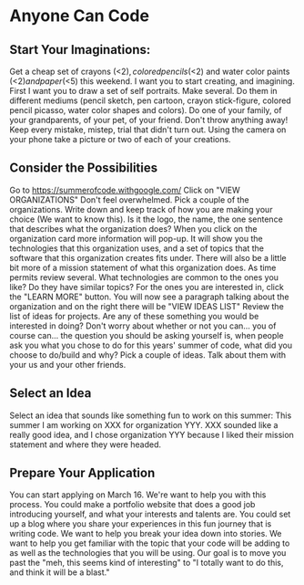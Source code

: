 # Anyone Can Code

## Start Your Imaginations:
Get a cheap set of crayons (<$2), colored pencils (<$2) and water color paints (<$2) and paper (<$5) this weekend.  I want you to start creating, and imagining.  First I want you to draw a set of self portraits.  Make several.  Do them in different mediums (pencil sketch, pen cartoon, crayon stick-figure, colored pencil picasso, water color shapes and colors).  Do one of your family, of your grandparents, of your pet, of your friend.  Don't throw anything away!  Keep every mistake, mistep, trial that didn't turn out.  Using the camera on your phone take a picture or two of each of your creations.

## Consider the Possibilities
Go to https://summerofcode.withgoogle.com/  Click on "VIEW ORGANIZATIONS"  Don't feel overwhelmed.  Pick a couple of the organizations.  Write down and keep track of how you are making your choice  (We want to know this).  Is it the logo, the name, the one sentence that describes what the organization does?  When you click on the organization card more information will pop-up.  It will show you the technologies that this organization uses, and a set of topics that the software that this organization creates fits under.  There will also be a little bit more of a mission statement of what this organization does.  As time permits review several.  What technologies are common to the ones you like?  Do they have similar topics?  For the ones you are interested in, click the "LEARN MORE" button.  You will now see a paragraph talking about the organization and on the right there will be "VIEW IDEAS LIST"  Review the list of ideas for projects.  Are any of these something you would be interested in doing?  Don't worry about whether or not you can... you of course can... the question you should be asking yourself is, when people ask you what you chose to do for this years' summer of code, what did you choose to do/build and why?  Pick a couple of ideas.  Talk about them with your us and your other friends.

## Select an Idea
Select an idea that sounds like something fun to work on this summer:  This summer I am working on XXX for organization YYY.  XXX sounded like a really good idea, and I chose organization YYY because I liked their mission statement and where they were headed.

## Prepare Your Application
You can start applying on March 16.  We're want to help you with this process.  You could make a portfolio website that does a good job introducing yourself, and what your interests and talents are.  You could set up a blog where you share your experiences in this fun journey that is writing code.  We want to help you break your idea down into stories.  We want to help you get familiar with the topic that your code will be adding to as well as the technologies that you will be using.  Our goal is to move you past the "meh, this seems kind of interesting" to "I totally want to do this, and think it will be a blast."

